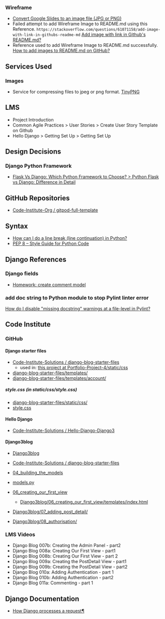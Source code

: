 ### Wireframe
- [Convert Google Slides to an image file (JPG or PNG)](https://youtu.be/K_dU9ncluuQ?t=63)
- Failed attempt to add Wireframe Image to README.md using this Reference. `https://stackoverflow.com/questions/61071158/add-image-with-link-in-githubs-readme-md` [Add image with link in Github's README.md?](https://stackoverflow.com/questions/61071158/add-image-with-link-in-githubs-readme-md)
- Reference used to add Wireframe Image to README.md successfully. [How to add images to README.md on GitHub?](https://stackoverflow.com/questions/14494747/how-to-add-images-to-readme-md-on-github)


## Services Used
### Images
- Service for compressing files to jpeg or png format. [TinyPNG](https://tinypng.com/)

## LMS
- Project Introduction
- Common Agile Practices > User Stories > Create User Story Template on Github
- Hello Django > Getting Set Up > Getting Set Up

## Design Decisions
### Django Python Framework
- [Flask Vs Django: Which Python Framework to Choose? > Python Flask vs Django: Difference in Detail](https://www.interviewbit.com/blog/flask-vs-django/#:~:text=Django%20is%20a%20full%2Dstack,external%20libraries%20and%20minimalist%20features.)

## GitHub Repositories
- [Code-Institute-Org / gitpod-full-template](https://github.com/Code-Institute-Org/gitpod-full-template)

## Syntax
- [How can I do a line break (line continuation) in Python?](https://stackoverflow.com/questions/53162/how-can-i-do-a-line-break-line-continuation-in-python)
- [PEP 8 – Style Guide for Python Code](https://peps.python.org/pep-0008/)

## Django References
### Django fields
- [Homework: create comment model](https://tutorial-extensions.djangogirls.org/en/homework_create_more_models)

### add doc string to Python module to stop Pylint linter error
[How do I disable "missing docstring" warnings at a file-level in Pylint?](https://stackoverflow.com/questions/7877522/how-do-i-disable-missing-docstring-warnings-at-a-file-level-in-pylint)

## Code Institute

###  GitHub

#### Django starter files
- [Code-Institute-Solutions / django-blog-starter-files](https://github.com/Code-Institute-Solutions/django-blog-starter-files)
    - used in: [this project at Portfolio-Project-4/static/css](/Portfolio-Project-4/static/css)
- [django-blog-starter-files/templates/](https://github.com/Code-Institute-Solutions/django-blog-starter-files/tree/master/templates)
- [django-blog-starter-files/templates/account/](https://github.com/Code-Institute-Solutions/django-blog-starter-files/tree/master/templates/account)

##### style.css (in static/css/style.css)
- [django-blog-starter-files/static/css/](https://github.com/Code-Institute-Solutions/django-blog-starter-files/tree/master/static/css)
- [style.css](https://github.com/Code-Institute-Solutions/django-blog-starter-files/blob/master/static/css/style.css)

#### Hello Django
- [Code-Institute-Solutions / Hello-Django-Django3](https://github.com/Code-Institute-Solutions/Hello-Django-Django3)

#### Django3blog
- [Django3blog](https://github.com/Code-Institute-Solutions/Django3blog)
- [Code-Institute-Solutions / django-blog-starter-files](https://github.com/Code-Institute-Solutions/django-blog-starter-files/tree/master/templates)
- [04_building_the_models](https://github.com/Code-Institute-Solutions/Django3blog/tree/master/04_building_the_models)
- [models.py](https://github.com/Code-Institute-Solutions/Django3blog/blob/master/04_building_the_models/blog/models.py)

- [06_creating_our_first_view](https://github.com/Code-Institute-Solutions/Django3blog/tree/master/06_creating_our_first_view)
    - [Django3blog/06_creating_our_first_view/templates/index.html](https://github.com/Code-Institute-Solutions/Django3blog/blob/master/06_creating_our_first_view/templates/index.html)

- [Django3blog/07_adding_post_detail/](https://github.com/Code-Institute-Solutions/Django3blog/tree/master/07_adding_post_detail)
- [Django3blog/08_authorisation/](https://github.com/Code-Institute-Solutions/Django3blog/tree/master/08_authorisation)

### LMS Videos
- Django Blog 007b: Creating the Admin Panel - part2
- Django Blog 008a: Creating Our First View - part1
- Django Blog 008b: Creating Our First View - part 2
- Django Blog 009a: Creating the PostDetail View - part1
- Django Blog 009b: Creating the PostDetail View - part2
- Django Blog 010a: Adding Authentication - part 1
- Django Blog 010b: Adding Authentication - part2
- Django Blog 011a: Commenting - part 1

## Django Documentation
- [How Django processes a request¶](https://docs.djangoproject.com/en/3.2/topics/http/urls/#how-django-processes-a-request)